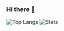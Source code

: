 ### Hi there 👋

![Top Langs](https://github-readme-stats.vercel.app/api/top-langs/?username=BGP0&theme=tokyonight)
![Stats](https://github-readme-stats.vercel.app/api?username=BGP0&theme=tokyonight&show_icons=true)
